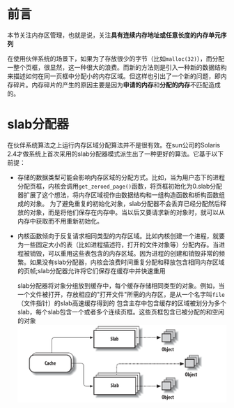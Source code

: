 # 前言

本节关注内存区管理，也就是说，关注**具有连续内存地址或任意长度的内存单元序列**

在使用伙伴系统的场景下，如果为了存放很少的字节（比如`malloc(32)`），而分配一整个页框，很显然，这一种很大的浪费。而新的方法则是引入一种新的数据结构来描述如何在同一页框中分配小的内存区域。但这样也引出了一个新的问题，即内存碎片。内存碎片的产生的原因主要是因为**申请的内存**和**分配的内存**不匹配造成的。

# slab分配器
在伙伴系统算法之上运行内存区域分配算法并不是很有效。在sun公司的Solaris 2.4才做系统上首次采用的slab分配器模式派生出了一种更好的算法。它基于以下前提：
- 存储的数据类型可能会影响内存区域的分配方式。比如，当为用户态下的进程分配页框，内核会调用`get_zeroed_page()`函数，将页框初始化为0.slab分配器扩展了这个想法，将内存区域视作由数据结构和一组构造函数和析构函数组成的对象。
    为了避免重复的初始化对象，slab分配器不会丢弃已经分配然后释放的对象，而是将他们保存在内存中。当以后又要请求新的对象时，就可以从内存中获取而不用重新初始化。
- 内核函数倾向于反复请求相同类型的内存区域。比如内核创建一个进程，就要为一些固定大小的表（比如进程描述符，打开的文件对象等）分配内存。当进程被销毁，可以重用这些表包含的内存区域。因为进程的创建和销毁非常的频繁。如果没有slab分配器，内核会浪费时间重复分配和释放包含相同内存区域的页帧;slab分配器允许将它们保存在缓存中并快速重用

    slab分配器将对象分组放到缓存中，每个缓存存储相同类型的对象。例如，当一个文件被打开，存放相应的"打开文件"所需的内存区，是从一个名字叫`file`（文件指针）的slab高速缓存得到的
    包含主存中包含缓存的区域被划分为多个slab，每个slab包含一个或者多个连续页框。这些页框包含已被分配的和空闲的对象
    ![alt text](image/image.png)
